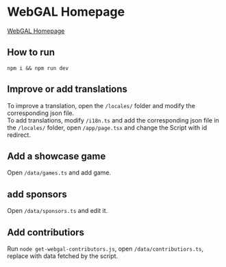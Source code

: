 # WebGAL Homepage

[WebGAL Homepage](https://openwebgal.com)

## How to run

``` shell
npm i && npm run dev
```

## Improve or add translations

To improve a translation, open the `/locales/` folder and modify the corresponding json file.  
To add translations, modify `/i18n.ts` and add the corresponding json file in the `/locales/` folder, open `/app/page.tsx` and change the Script with id redirect.

## Add a showcase game

Open `/data/games.ts` and add game.

## add sponsors

Open `/data/sponsors.ts` and edit it.

## Add contributiors

Run `node get-webgal-contributors.js`, open `/data/contributiors.ts`, replace with data fetched by the script.

